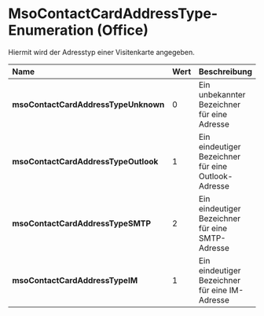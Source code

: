 
# MsoContactCardAddressType-Enumeration (Office)

Hiermit wird der Adresstyp einer Visitenkarte angegeben.



|**Name**|**Wert**|**Beschreibung**|
|:-----|:-----|:-----|
|**msoContactCardAddressTypeUnknown**|0|Ein unbekannter Bezeichner für eine Adresse|
|**msoContactCardAddressTypeOutlook**|1|Ein eindeutiger Bezeichner für eine Outlook-Adresse|
|**msoContactCardAddressTypeSMTP**|2|Ein eindeutiger Bezeichner für eine SMTP-Adresse|
|**msoContactCardAddressTypeIM**|1|Ein eindeutiger Bezeichner für eine IM-Adresse|
